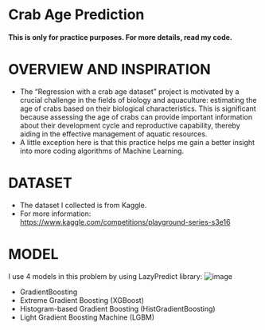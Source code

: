 # Crab Age Prediction
#### This is only for practice purposes. For more details, read my code. 
# OVERVIEW AND INSPIRATION 
+ The “Regression with a crab age dataset” project is motivated by a crucial challenge in the fields of biology and aquaculture: estimating the age of crabs based on their biological characteristics. This is significant because assessing the age of crabs can provide important information about their development cycle and reproductive capability, thereby aiding in the effective management of aquatic resources.
+ A little exception here is that this practice helps me gain a better insight into more coding algorithms of Machine Learning. 
# DATASET 
+ The dataset I collected is from Kaggle.
+ For more information: https://www.kaggle.com/competitions/playground-series-s3e16
# MODEL
I use 4 models in this problem by using LazyPredict library: 
![image](https://github.com/user-attachments/assets/5dcebc21-1ae0-41ad-8f8a-85dba9e81cdf)

+ GradientBoosting </br>
+ Extreme Gradient Boosting (XGBoost) </br>
+  Histogram-based Gradient Boosting (HistGradientBoosting) </br>
+ Light Gradient Boosting Machine (LGBM) </br>
#

